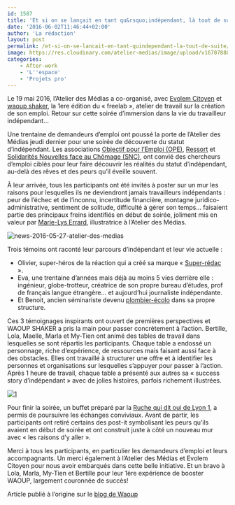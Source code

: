 ```yaml
---
id: 1587
title: 'Et si on se lançait en tant qu&rsquo;indépendant, là tout de suite ???'
date: '2016-06-02T11:46:44+02:00'
author: 'La rédaction'
layout: post
permalink: /et-si-on-se-lancait-en-tant-quindependant-la-tout-de-suite/
image: https://res.cloudinary.com/atelier-medias/image/upload/v1670788864/blog/tngumyyxrwyldvuzd726.jpg
categories:
    - After-work
    - 'L''espace'
    - 'Projets pro'
---
```


Le 19 mai 2016, l’Atelier des Médias a co-organisé, avec [Evolem Citoyen](https://evolem-citoyen.com) et [waoup shaker](https://waoupshaker.org), la 1ere édition du « freelab », atelier de travail sur la création de son emploi. Retour sur cette soirée d’immersion dans la vie du travailleur indépendant...

Une trentaine de demandeurs d’emploi ont poussé la porte de l’Atelier des Médias jeudi dernier pour une soirée de découverte du statut d’indépendant. Les associations [Objectif pour l’Emploi (OPE)](https://objectif-pour-emploi.fr), [Ressort](https://www.ressortweb.fr) et [Solidarités Nouvelles face au Chômage (SNC)](https://snc.asso.fr), ont convié des chercheurs d’emploi ciblés pour leur faire découvrir les réalités du statut d’indépendant, au-delà des rêves et des peurs qu’il éveille souvent.

À leur arrivée, tous les participants ont été invités à poster sur un mur les raisons pour lesquelles ils ne deviendront jamais travailleurs indépendants : peur de l’échec et de l’inconnu, incertitude financière, montagne juridico-administrative, sentiment de solitude, difficulté à gérer son temps… faisaient partie des principaux freins identifiés en début de soirée, joliment mis en valeur par [Marie-Lys Errard](https://www.marie-lys.fr/), illustratrice à l’Atelier des Médias.

![news-2016-05-27-atelier-des-medias](https://res.cloudinary.com/atelier-medias/image/upload/v1670788864/blog/tngumyyxrwyldvuzd726.jpg)

Trois témoins ont raconté leur parcours d’indépendant et leur vie actuelle :

- Olivier, super-héros de la réaction qui a créé sa marque « [Super-rédac](https://www.super-redac.fr) ».
- Eva, une trentaine d’années mais déjà au moins 5 vies derrière elle : ingénieur, globe-trotteur, créatrice de son propre bureau d’études, prof de français langue étrangère… et aujourd’hui journaliste indépendante.
- Et Benoit, ancien séminariste devenu [plombier-écolo](https://www.rakor.fr/) dans sa propre structure.

Ces 3 témoignages inspirants ont ouvert de premières perspectives et WAOUP SHAKER a pris la main pour passer concrètement à l’action. Bertille, Lola, Maelle, Marla et My-Tien ont animé des tables de travail dans lesquelles se sont répartis les participants. Chaque table a endossé un personnage, riche d’expérience, de ressources mais faisant aussi face à des obstacles. Elles ont travaillé à structurer une offre et à identifier les personnes et organisations sur lesquelles s’appuyer pour passer à l’action. Après 1 heure de travail, chaque table a présenté aux autres sa « success story d’indépendant » avec de jolies histoires, parfois richement illustrées.

[![1](https://res.cloudinary.com/atelier-medias/image/upload/v1670788865/blog/dxv4hisipa1qsusl3wrx.png)](https://res.cloudinary.com/atelier-medias/image/upload/v1670791276/blog/islxntecoceyujgzf1c8.png)

Pour finir la soirée, un buffet préparé par la [Ruche qui dit oui de Lyon 1](https://laruchequiditoui.fr/fr/assemblies/2772), a permis de poursuivre les échanges conviviaux. Avant de partir, les participants ont retiré certains des post-it symbolisant les peurs qu’ils avaient en début de soirée et ont construit juste à côté un nouveau mur avec « les raisons d’y aller ».

Merci à tous les participants, en particulier les demandeurs d’emploi et leurs accompagnants. Un merci également à l’Atelier des Médias et Evolem Citoyen pour nous avoir embarqués dans cette belle initiative. Et un bravo à Lola, Marla, My-Tien et Bertille pour leur 1ère expérience de booster WAOUP, largement couronnée de succès!

Article publié à l’origine sur le [blog de Waoup](https://www.waoup.com/shaker-et-si-on-se-lancait-en-tant-quindependant-la-tout-de-suite-emploi/)
